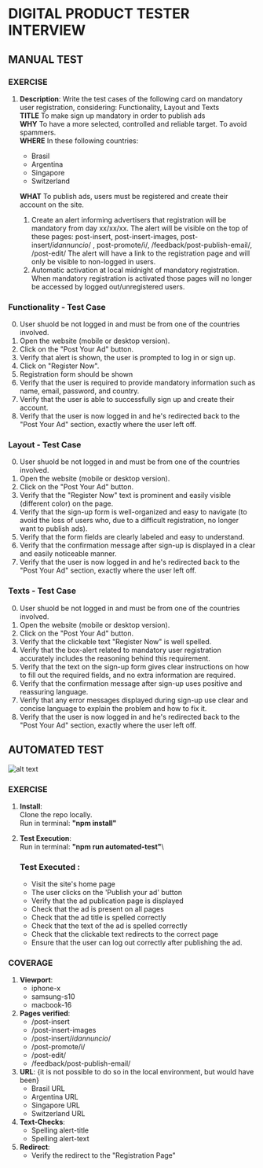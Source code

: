 # DIGITAL PRODUCT TESTER INTERVIEW

## MANUAL TEST

### EXERCISE

1. **Description**:
   Write the test cases of the following card on mandatory user registration, considering: Functionality, Layout and Texts\
   **TITLE**
   To make sign up mandatory in order to publish ads\
   **WHY**
   To have a more selected, controlled and reliable target.
   To avoid spammers.\
   **WHERE**
   In these following countries:

   - Brasil
   - Argentina
   - Singapore
   - Switzerland

   **WHAT**
   To publish ads, users must be registered and create their
   account on the site.

   1. Create an alert informing advertisers that registration
      will be mandatory from day xx/xx/xx.
      The alert will be visible on the top of these pages:
      post-insert, post-insert-images, post-insert/$idannuncio$/ ,
      post-promote/i/, /feedback/post-publish-email/, /post-edit/
      The alert will have a link to the registration page
      and will only be visible to non-logged in users.
   1. Automatic activation at local midnight of mandatory
      registration. When mandatory registration is activated
      those pages will no longer be accessed by logged
      out/unregistered users.

### **Functionality** - Test Case

0. User shuold be not logged in and must be from one of the countries involved.
1. Open the website (mobile or desktop version).
2. Click on the "Post Your Ad" button.
3. Verify that alert is shown, the user is prompted to log in or sign up.
4. Click on "Register Now".
5. Registration form should be shown
6. Verify that the user is required to provide mandatory information such as name, email, password, and country.
7. Verify that the user is able to successfully sign up and create their account.
8. Verify that the user is now logged in and he's redirected back to the "Post Your Ad" section, exactly where the user left off.

### **Layout** - Test Case

0. User shuold be not logged in and must be from one of the countries involved.
1. Open the website (mobile or desktop version).
2. Click on the "Post Your Ad" button.
3. Verify that the "Register Now" text is prominent and easily visible (different color) on the page.
4. Verify that the sign-up form is well-organized and easy to navigate (to avoid the loss of users who, due to a difficult registration, no longer want to publish ads).
5. Verify that the form fields are clearly labeled and easy to understand.
6. Verify that the confirmation message after sign-up is displayed in a clear and easily noticeable manner.
7. Verify that the user is now logged in and he's redirected back to the "Post Your Ad" section, exactly where the user left off.

### **Texts** - Test Case

0. User shuold be not logged in and must be from one of the countries involved.
1. Open the website (mobile or desktop version).
2. Click on the "Post Your Ad" button.
3. Verify that the clickable text "Register Now" is well spelled.
4. Verify that the box-alert related to mandatory user registration accurately includes the reasoning behind this requirement.
5. Verify that the text on the sign-up form gives clear instructions on how to fill out the required fields, and no extra information are required.
6. Verify that the confirmation message after sign-up uses positive and reassuring language.
7. Verify that any error messages displayed during sign-up use clear and concise language to explain the problem and how to fix it.
8. Verify that the user is now logged in and he's redirected back to the "Post Your Ad" section, exactly where the user left off.

## AUTOMATED TEST

![alt text](https://github.com/alecmestroni/DIGITAL-PRODUCT-TESTER/tree/master/cypress/fixtures/img/viewport.png?raw=true)

### EXERCISE

1. **Install**:\
   Clone the repo locally.\
   Run in terminal: **"npm install"**

2. **Test Execution**:\
   Run in terminal: **"npm run automated-test"**\
   ### Test Executed :
   - Visit the site's home page
   - The user clicks on the 'Publish your ad' button
   - Verify that the ad publication page is displayed
   - Check that the ad is present on all pages
   - Check that the ad title is spelled correctly
   - Check that the text of the ad is spelled correctly
   - Check that the clickable text redirects to the correct page
   - Ensure that the user can log out correctly after publishing the ad.

### COVERAGE

1. **Viewport**:
   - iphone-x
   - samsung-s10
   - macbook-16
2. **Pages verified**:
   - /post-insert
   - /post-insert-images
   - /post-insert/$idannuncio$/
   - /post-promote/i/
   - /post-edit/
   - /feedback/post-publish-email/
3. **URL**:
   {it is not possible to do so in the local environment, but would have been}
   - Brasil URL
   - Argentina URL
   - Singapore URL
   - Switzerland URL
4. **Text-Checks**:
   - Spelling alert-title
   - Spelling alert-text
5. **Redirect**:
   - Verify the redirect to the "Registration Page"

